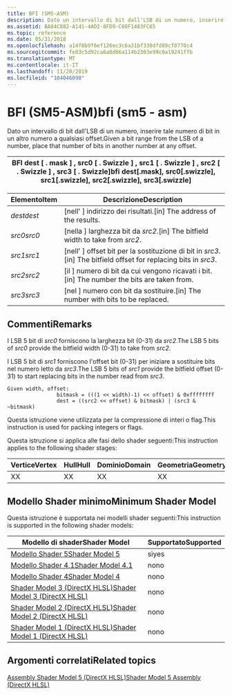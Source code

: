 ```yaml
---
title: BFI (SM5-ASM)
description: Dato un intervallo di bit dall'LSB di un numero, inserire tale numero di bit in un altro numero a qualsiasi offset.
ms.assetid: BA84C882-A141-4AD2-8FD9-C60F1483FC65
ms.topic: reference
ms.date: 05/31/2018
ms.openlocfilehash: a14f8b9f6ef126ec3c6a31bf330dfd89cf0770c4
ms.sourcegitcommit: fe03c5d92ca6a0d66a114b2303e99c0a19241ffb
ms.translationtype: MT
ms.contentlocale: it-IT
ms.lasthandoff: 11/20/2019
ms.locfileid: "104046098"
---
```

# <a name="bfi-sm5---asm"></a><span data-ttu-id="23840-103">BFI (SM5-ASM)</span><span class="sxs-lookup"><span data-stu-id="23840-103">bfi (sm5 - asm)</span></span>

<span data-ttu-id="23840-104">Dato un intervallo di bit dall'LSB di un numero, inserire tale numero di bit in un altro numero a qualsiasi offset.</span><span class="sxs-lookup"><span data-stu-id="23840-104">Given a bit range from the LSB of a number, place that number of bits in another number at any offset.</span></span>



| <span data-ttu-id="23840-105">BFI dest \[ . mask \] , src0 \[ . Swizzle \] , src1 \[ . Swizzle \] , src2 \[ . Swizzle \] , src3 \[ . Swizzle\]</span><span class="sxs-lookup"><span data-stu-id="23840-105">bfi dest\[.mask\], src0\[.swizzle\], src1\[.swizzle\], src2\[.swizzle\], src3\[.swizzle\]</span></span> |
|-------------------------------------------------------------------------------------------|



 



| <span data-ttu-id="23840-106">Elemento</span><span class="sxs-lookup"><span data-stu-id="23840-106">Item</span></span>                                                            | <span data-ttu-id="23840-107">Descrizione</span><span class="sxs-lookup"><span data-stu-id="23840-107">Description</span></span>                                                         |
|-----------------------------------------------------------------|---------------------------------------------------------------------|
| <span data-ttu-id="23840-108"><span id="dest"></span><span id="DEST"></span>*dest*</span><span class="sxs-lookup"><span data-stu-id="23840-108"><span id="dest"></span><span id="DEST"></span>*dest*</span></span><br/> | <span data-ttu-id="23840-109">\[nell' \] indirizzo dei risultati.</span><span class="sxs-lookup"><span data-stu-id="23840-109">\[in\] The address of the results.</span></span><br/>                       |
| <span data-ttu-id="23840-110"><span id="src0"></span><span id="SRC0"></span>*src0*</span><span class="sxs-lookup"><span data-stu-id="23840-110"><span id="src0"></span><span id="SRC0"></span>*src0*</span></span><br/> | <span data-ttu-id="23840-111">\[nella \] larghezza bit da *src2*.</span><span class="sxs-lookup"><span data-stu-id="23840-111">\[in\] The bitfield width to take from *src2*.</span></span><br/>           |
| <span data-ttu-id="23840-112"><span id="src1"></span><span id="SRC1"></span>*src1*</span><span class="sxs-lookup"><span data-stu-id="23840-112"><span id="src1"></span><span id="SRC1"></span>*src1*</span></span><br/> | <span data-ttu-id="23840-113">\[nell' \] offset bit per la sostituzione di bit in *src3*.</span><span class="sxs-lookup"><span data-stu-id="23840-113">\[in\] The bitfield offset for replacing bits in *src3*.</span></span><br/> |
| <span data-ttu-id="23840-114"><span id="src2"></span><span id="SRC2"></span>*src2*</span><span class="sxs-lookup"><span data-stu-id="23840-114"><span id="src2"></span><span id="SRC2"></span>*src2*</span></span><br/> | <span data-ttu-id="23840-115">\[il \] numero di bit da cui vengono ricavati i bit.</span><span class="sxs-lookup"><span data-stu-id="23840-115">\[in\] The number the bits are taken from.</span></span> <br/>              |
| <span data-ttu-id="23840-116"><span id="src3"></span><span id="SRC3"></span>*src3*</span><span class="sxs-lookup"><span data-stu-id="23840-116"><span id="src3"></span><span id="SRC3"></span>*src3*</span></span><br/> | <span data-ttu-id="23840-117">\[nel \] numero con bit da sostituire.</span><span class="sxs-lookup"><span data-stu-id="23840-117">\[in\] The number with bits to be replaced.</span></span><br/>              |



 

## <a name="remarks"></a><span data-ttu-id="23840-118">Commenti</span><span class="sxs-lookup"><span data-stu-id="23840-118">Remarks</span></span>

<span data-ttu-id="23840-119">I LSB 5 bit di *src0* forniscono la larghezza bit (0-31) da *src2*.</span><span class="sxs-lookup"><span data-stu-id="23840-119">The LSB 5 bits of *src0* provide the bitfield width (0-31) to take from *src2*.</span></span>

<span data-ttu-id="23840-120">I LSB 5 bit di *src1* forniscono l'offset bit (0-31) per iniziare a sostituire bits nel numero letto da *src3*.</span><span class="sxs-lookup"><span data-stu-id="23840-120">The LSB 5 bits of *src1* provide the bitfield offset (0-31) to start replacing bits in the number read from *src3*.</span></span>

``` syntax
Given width, offset:
                bitmask = (((1 << width)-1) << offset) & 0xffffffff
                dest = ((src2 << offset) & bitmask) | (src3 & ~bitmask)
```

<span data-ttu-id="23840-121">Questa istruzione viene utilizzata per la compressione di interi o flag.</span><span class="sxs-lookup"><span data-stu-id="23840-121">This instruction is used for packing integers or flags.</span></span>

<span data-ttu-id="23840-122">Questa istruzione si applica alle fasi dello shader seguenti:</span><span class="sxs-lookup"><span data-stu-id="23840-122">This instruction applies to the following shader stages:</span></span>



| <span data-ttu-id="23840-123">Vertice</span><span class="sxs-lookup"><span data-stu-id="23840-123">Vertex</span></span> | <span data-ttu-id="23840-124">Hull</span><span class="sxs-lookup"><span data-stu-id="23840-124">Hull</span></span> | <span data-ttu-id="23840-125">Dominio</span><span class="sxs-lookup"><span data-stu-id="23840-125">Domain</span></span> | <span data-ttu-id="23840-126">Geometria</span><span class="sxs-lookup"><span data-stu-id="23840-126">Geometry</span></span> | <span data-ttu-id="23840-127">Pixel</span><span class="sxs-lookup"><span data-stu-id="23840-127">Pixel</span></span> | <span data-ttu-id="23840-128">Calcolo</span><span class="sxs-lookup"><span data-stu-id="23840-128">Compute</span></span> |
|--------|------|--------|----------|-------|---------|
| <span data-ttu-id="23840-129">X</span><span class="sxs-lookup"><span data-stu-id="23840-129">X</span></span>      | <span data-ttu-id="23840-130">X</span><span class="sxs-lookup"><span data-stu-id="23840-130">X</span></span>    | <span data-ttu-id="23840-131">X</span><span class="sxs-lookup"><span data-stu-id="23840-131">X</span></span>      | <span data-ttu-id="23840-132">X</span><span class="sxs-lookup"><span data-stu-id="23840-132">X</span></span>        | <span data-ttu-id="23840-133">X</span><span class="sxs-lookup"><span data-stu-id="23840-133">X</span></span>     | <span data-ttu-id="23840-134">X</span><span class="sxs-lookup"><span data-stu-id="23840-134">X</span></span>       |



 

## <a name="minimum-shader-model"></a><span data-ttu-id="23840-135">Modello Shader minimo</span><span class="sxs-lookup"><span data-stu-id="23840-135">Minimum Shader Model</span></span>

<span data-ttu-id="23840-136">Questa istruzione è supportata nei modelli shader seguenti:</span><span class="sxs-lookup"><span data-stu-id="23840-136">This instruction is supported in the following shader models:</span></span>



| <span data-ttu-id="23840-137">Modello di shader</span><span class="sxs-lookup"><span data-stu-id="23840-137">Shader Model</span></span>                                              | <span data-ttu-id="23840-138">Supportato</span><span class="sxs-lookup"><span data-stu-id="23840-138">Supported</span></span> |
|-----------------------------------------------------------|-----------|
| [<span data-ttu-id="23840-139">Modello Shader 5</span><span class="sxs-lookup"><span data-stu-id="23840-139">Shader Model 5</span></span>](d3d11-graphics-reference-sm5.md)        | <span data-ttu-id="23840-140">sì</span><span class="sxs-lookup"><span data-stu-id="23840-140">yes</span></span>       |
| [<span data-ttu-id="23840-141">Modello Shader 4,1</span><span class="sxs-lookup"><span data-stu-id="23840-141">Shader Model 4.1</span></span>](dx-graphics-hlsl-sm4.md)              | <span data-ttu-id="23840-142">no</span><span class="sxs-lookup"><span data-stu-id="23840-142">no</span></span>        |
| [<span data-ttu-id="23840-143">Modello Shader 4</span><span class="sxs-lookup"><span data-stu-id="23840-143">Shader Model 4</span></span>](dx-graphics-hlsl-sm4.md)                | <span data-ttu-id="23840-144">no</span><span class="sxs-lookup"><span data-stu-id="23840-144">no</span></span>        |
| [<span data-ttu-id="23840-145">Shader Model 3 (DirectX HLSL)</span><span class="sxs-lookup"><span data-stu-id="23840-145">Shader Model 3 (DirectX HLSL)</span></span>](dx-graphics-hlsl-sm3.md) | <span data-ttu-id="23840-146">no</span><span class="sxs-lookup"><span data-stu-id="23840-146">no</span></span>        |
| [<span data-ttu-id="23840-147">Shader Model 2 (DirectX HLSL)</span><span class="sxs-lookup"><span data-stu-id="23840-147">Shader Model 2 (DirectX HLSL)</span></span>](dx-graphics-hlsl-sm2.md) | <span data-ttu-id="23840-148">no</span><span class="sxs-lookup"><span data-stu-id="23840-148">no</span></span>        |
| [<span data-ttu-id="23840-149">Shader Model 1 (DirectX HLSL)</span><span class="sxs-lookup"><span data-stu-id="23840-149">Shader Model 1 (DirectX HLSL)</span></span>](dx-graphics-hlsl-sm1.md) | <span data-ttu-id="23840-150">no</span><span class="sxs-lookup"><span data-stu-id="23840-150">no</span></span>        |



 

## <a name="related-topics"></a><span data-ttu-id="23840-151">Argomenti correlati</span><span class="sxs-lookup"><span data-stu-id="23840-151">Related topics</span></span>

<dl> <dt>

[<span data-ttu-id="23840-152">Assembly Shader Model 5 (DirectX HLSL)</span><span class="sxs-lookup"><span data-stu-id="23840-152">Shader Model 5 Assembly (DirectX HLSL)</span></span>](shader-model-5-assembly--directx-hlsl-.md)
</dt> </dl>

 

 





